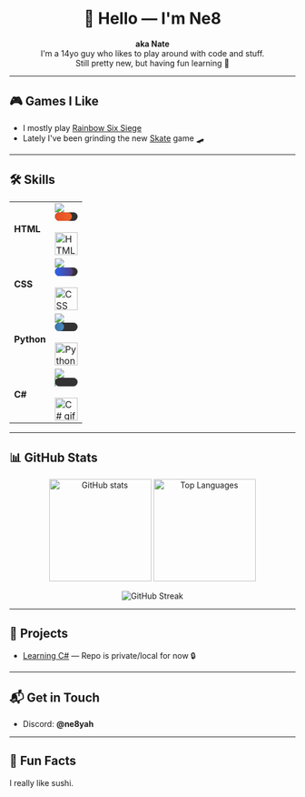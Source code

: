 <h1 align="center">👋 Hello — I'm Ne8</h1>

<p align="center">
  <b>aka Nate</b><br>
  I'm a 14yo guy who likes to play around with code and stuff.<br>
  Still pretty new, but having fun learning 🚀
</p>

---

<h2>🎮 Games I Like</h2>

- I mostly play <a href="https://www.ubisoft.com/en-us/game/rainbow-six/siege">Rainbow Six Siege</a>  
- Lately I've been grinding the new <a href="https://store.steampowered.com/app/3354750/skate/">Skate</a> game 🛹

---

<h2>🛠 Skills</h2>

<table>
  <tr>
    <td><b>HTML</b></td>
    <td>
      <img src="https://img.shields.io/badge/Level-75%25-e34c26?style=for-the-badge&logo=html5&logoColor=white" />
      <div style="background:#333; border-radius:8px; width:100%; height:15px;">
        <div style="background:linear-gradient(90deg,#e34c26,#f06529); height:100%; width:75%; border-radius:8px;"></div>
      </div>
      <br>
      <img src="https://media.giphy.com/media/QssGEmpkyEOhBCb7e1/giphy.gif" width="40px" alt="HTML gif"/>
    </td>
  </tr>
  <tr>
    <td><b>CSS</b></td>
    <td>
      <img src="https://img.shields.io/badge/Level-80%25-2965f1?style=for-the-badge&logo=css3&logoColor=white" />
      <div style="background:#333; border-radius:8px; width:100%; height:15px;">
        <div style="background:linear-gradient(90deg,#2965f1,#563d7c); height:100%; width:80%; border-radius:8px;"></div>
      </div>
      <br>
      <img src="https://media.giphy.com/media/fsEaZldNC8A1PJ3mwp/giphy.gif" width="40px" alt="CSS gif"/>
    </td>
  </tr>
  <tr>
    <td><b>Python</b></td>
    <td>
      <img src="https://img.shields.io/badge/Level-40%25-3776ab?style=for-the-badge&logo=python&logoColor=white" />
      <div style="background:#333; border-radius:8px; width:100%; height:15px;">
        <div style="background:linear-gradient(90deg,#3776ab,#4b8bbe); height:100%; width:40%; border-radius:8px;"></div>
      </div>
      <br>
      <img src="https://media.giphy.com/media/KAq5w47R9rmTuvWOWa/giphy.gif" width="40px" alt="Python gif"/>
    </td>
  </tr>
  <tr>
    <td><b>C#</b></td>
    <td>
      <img src="https://img.shields.io/badge/Level-2%25-178600?style=for-the-badge&logo=csharp&logoColor=white" />
      <div style="background:#333; border-radius:8px; width:100%; height:15px;">
        <div style="background:linear-gradient(90deg,#178600,#2c3e50); height:100%; width:2%; border-radius:8px;"></div>
      </div>
      <br>
      <img src="https://media.giphy.com/media/ln7z2eWriiQAllfVcn/giphy.gif" width="40px" alt="C# gif"/>
    </td>
  </tr>
</table>

---

<h2>📊 GitHub Stats</h2>

<p align="center">
  <img src="https://github-readme-stats.vercel.app/api?username=Ne8yah&show_icons=true&theme=tokyonight" alt="GitHub stats" height="180"/>
  <img src="https://github-readme-stats.vercel.app/api/top-langs/?username=Ne8yah&layout=compact&theme=tokyonight" alt="Top Languages" height="180"/>
</p>

<p align="center">
  <img src="https://streak-stats.demolab.com?user=Ne8yah&theme=tokyonight&hide_border=true" alt="GitHub Streak"/>
</p>



---

<h2>📂 Projects</h2>

- <a href="https://github.com/Ne8yah/">Learning C#</a> — Repo is private/local for now 🔒

---

<h2>📬 Get in Touch</h2>

- Discord: **@ne8yah**

---

<h2>🍣 Fun Facts</h2>

<p>
  I really like sushi.
</p>

